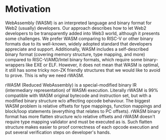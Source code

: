 # Motivation

WebAssembly (WASM) is an interpreted language and binary format for Web2 (usually) developers.
Our approach describes how to let Web2 developers to be transparently added into Web3 world, although it presents some challenges.
We prefer WASM comparing to RISC-V or other binary formats due to its well-known, widely adopted standard that developers appreciate and support.
Additionally, WASM includes a self-described binary format (covering memory structure, type mapping, and more) compared to RISC-V/AMD/Intel binary formats, which require some binary-wrappers like EXE or ELF.
However, it does not mean that WASM is optimal, it still has some tricky non-ZK friendly structures that we would like to avoid to prove.
This is why we need rWASM.

rWASM (Reduced WebAssembly) is a special-modified binary IR (intermediary representation) of WASMi execution.
Literally rWASM is 99% compatible with WASM original bytecode and instruction set, but with a modified binary structure w/o affecting opcode behaviour.
The biggest WASM problem is relative offsets for type mappings, function mappings and block/loop statements (everything that relates to PC offsets).
rWASM binary format has more flatten structure w/o relative offsets and rWASM doesn't require type mapping validator and must be executed as is.
Such flatten structure makes easier to proof correctness of each opcode execution and put several verification steps on developer's hands.
